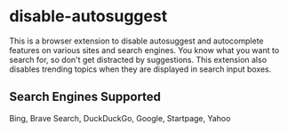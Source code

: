 # disable-autosuggest
This is a browser extension to disable autosuggest and autocomplete features on various sites and search engines. You know what you want to search for, so don't get distracted by suggestions. This extension also disables trending topics when they are displayed in search input boxes.

## Search Engines Supported
Bing, Brave Search, DuckDuckGo, Google, Startpage, Yahoo